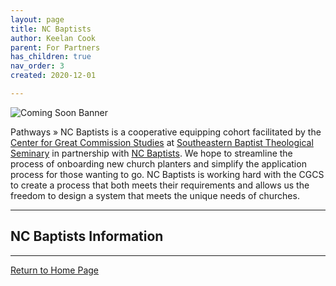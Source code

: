 ```yaml
---
layout: page
title: NC Baptists
author: Keelan Cook
parent: For Partners
has_children: true
nav_order: 3
created: 2020-12-01

---
```


![Coming Soon Banner](https://i.imgur.com/pxK8WAn.png)

Pathways » NC Baptists is a cooperative equipping cohort facilitated by the [Center for Great Commission Studies](https://thecgcs.org) at [Southeastern Baptist Theological Seminary](https://sebts.edu) in partnership with [NC Baptists](https://ncbaptist.org/). We hope to streamline the process of onboarding new church planters and simplify the application process for those wanting to go. NC Baptists is working hard with the CGCS to create a process that both meets their requirements and allows us the freedom to design a system that meets the unique needs of churches.

---

## NC Baptists Information

---

[Return to Home Page](https://keelancook.com/missions-center/)